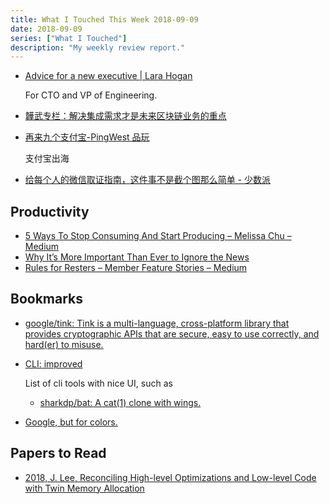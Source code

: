 ```yaml
---
title: What I Touched This Week 2018-09-09
date: 2018-09-09
series: ["What I Touched"]
description: "My weekly review report."
---
```


* [Advice for a new executive | Lara Hogan](https://larahogan.me/blog/advice-for-new-executive/)

    For CTO and VP of Engineering.

* [韡武专栏：解决集成需求才是未来区块链业务的重点](https://mp.weixin.qq.com/s/MkxlDo8gy3rL7XmWc019YQ)

<!--more-->

* [再来九个支付宝-PingWest 品玩](https://www.pingwest.com/a/176611)

    支付宝出海

* [给每个人的微信取证指南，这件事不是截个图那么简单 - 少数派](https://sspai.com/post/46220)

## Productivity

* [5 Ways To Stop Consuming And Start Producing – Melissa Chu – Medium](https://medium.com/@melissachu/5-ways-to-stop-consuming-and-start-producing-8cefa9feb356)
* [Why It’s More Important Than Ever to Ignore the News](https://medium.com/time-dorks/why-its-more-important-than-ever-to-ignore-the-news-e50af6971daf)
* [Rules for Resters – Member Feature Stories – Medium](https://medium.com/s/story/rules-for-resters-809e368c0fdb)

## Bookmarks

* [google/tink: Tink is a multi-language, cross-platform library that provides cryptographic APIs that are secure, easy to use correctly, and hard(er) to misuse.](https://github.com/google/tink)
* [CLI: improved](https://remysharp.com/2018/08/23/cli-improved)

    List of cli tools with nice UI, such as

    * [sharkdp/bat: A cat(1) clone with wings.](https://github.com/sharkdp/bat)
* [Google, but for colors.](https://picular.co/)

## Papers to Read

* [2018, J. Lee, Reconciling High-level Optimizations and Low-level Code with Twin Memory Allocation](http://sf.snu.ac.kr/publications/llvmtwin.pdf)

